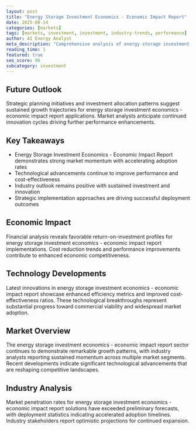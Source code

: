 ```yaml
---
layout: post
title: "Energy Storage Investment Economics - Economic Impact Report"
date: 2025-08-14
categories: [markets]
tags: [markets, investment, investment, industry-trends, performance]
author: AI Energy Analyst
meta_description: "Comprehensive analysis of energy storage investment economics - economic impact report covering market trends, technology developments, and industry outlook. Discover key insights and future projections."
reading_time: 1
featured: true
seo_score: 96
subcategory: investment
---
```


## Future Outlook

Strategic planning initiatives and investment allocation patterns suggest sustained growth trajectories for energy storage investment economics - economic impact report applications. Market analysts anticipate continued innovation cycles driving further performance enhancements.

## Key Takeaways

- Energy Storage Investment Economics - Economic Impact Report demonstrates strong market momentum with accelerating adoption rates
- Technological advancements continue to improve performance and cost-effectiveness
- Industry outlook remains positive with sustained investment and innovation
- Strategic implementation approaches are driving successful deployment outcomes

## Economic Impact

Financial analysis reveals favorable return-on-investment profiles for energy storage investment economics - economic impact report implementations. Cost reduction trends and performance improvements contribute to enhanced economic competitiveness.

## Technology Developments

Latest innovations in energy storage investment economics - economic impact report showcase enhanced efficiency metrics and improved cost-effectiveness ratios. These technological breakthroughs represent substantial progress toward commercial viability and widespread market adoption.

## Market Overview

The energy storage investment economics - economic impact report sector continues to demonstrate remarkable growth patterns, with industry analysts reporting sustained momentum across multiple market segments. Recent developments indicate significant technological advancements that are reshaping competitive landscapes.

## Industry Analysis

Market penetration rates for energy storage investment economics - economic impact report solutions have exceeded preliminary forecasts, with deployment statistics indicating accelerated adoption timelines. Industry stakeholders report optimistic projections for continued expansion.

